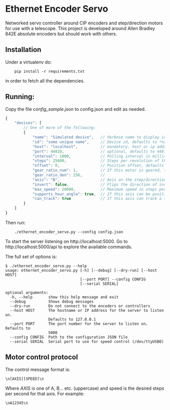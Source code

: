 # Ethernet Encoder Servo

Networked servo controller around CIP encoders and step/direction motors for use with a telescope.
This project is developed around Allen Bradley 842E absolute encoders but should work with others.

## Installation

Under a virtualenv do:

```
    pip install -r requirements.txt
```

in order to fetch all the dependencies.

## Running:

Copy the file *config_sample.json* to config.json and edit as needed.

```js
{
    "devices": [
        // One of more of the following:
        {
            "name": "Simulated device",   // Verbose name to display in user interfaces.
            "id": "some unique name",     // Device id, defaults to *name* if not given.
            "host": "localhost",          // mandatory, host or ip address of the ethernet encoder
            "port": 44818,                // optional, defaults to 44818
            "interval": 1000,             // Polling interval in milliseconds. Optional. Defaults to 50 milliseconds
            "steps": 25600,               // Steps per revolution of the stepper driver, defaults to 25600.
            "offset": 0,                  // Position offset, defaults to 0.
            "gear_ratio_num": 1,          // If this motor is geared, this is the output/input ratio.
            "gear_ratio_den": 256,        //
            "axis": "B",                  // Axis on the step/direction usb interface.
            "invert": false,              // Flips the direction of increasing angle.
            "max_speed": 20000,           // Maximum speed in steps per second.
            "supports_hour_angle": true,  // If this axis can be positioned in hour angle units.
            "can_track": true             // If this axis can track a target with constant speed.
        }
    ]
}
```

Then run:

```
    ./ethernet_encoder_servo.py --config config.json
```

To start the server listening on http://localhost:5000. Go to http://localhost:5000/api to explore the available
commands.

The full set of options is:
```
$ ./ethernet_encoder_servo.py --help
usage: ethernet_encoder_servo.py [-h] [--debug] [--dry-run] [--host HOST]
                                 [--port PORT] --config CONFIG
                                 [--serial SERIAL]

optional arguments:
  -h, --help       show this help message and exit
  --debug          Shows debug messages
  --dry-run        Do not connect to the encoders or controllers
  --host HOST      The hostname or IP address for the server to listen on.
                   Defaults to 127.0.0.1
  --port PORT      The port number for the server to listen on. Defaults to
                   5000
  --config CONFIG  Path to the configuration JSON file
  --serial SERIAL  Serial port to use for speed control (/dev/ttyUSB0)
```


## Motor control protocol

The control message format is:

```
\n[AXIS][SPEED]\n
```

Where *AXIS* is one of A, B... etc. (uppercase) and speed is the desired steps per second for that axis.
For example:

```
\nA12345\n
```
